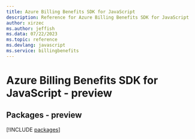 ```yaml
---
title: Azure Billing Benefits SDK for JavaScript
description: Reference for Azure Billing Benefits SDK for JavaScript
author: xirzec
ms.author: jeffish
ms.data: 07/22/2023
ms.topic: reference
ms.devlang: javascript
ms.service: billingbenefits
---
```

# Azure Billing Benefits SDK for JavaScript - preview
## Packages - preview
[!INCLUDE [packages](billing-benefits-index.md)]